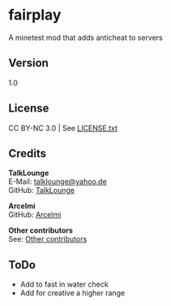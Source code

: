 # fairplay
A minetest mod that adds anticheat to servers

## Version
1.0

## License
CC BY-NC 3.0 | See [LICENSE.txt](https://github.com/TalkLounge/fairplay/blob/master/LICENSE.txt "Link to LICENSE.txt")

## Credits
**TalkLounge**  
E-Mail: talklounge@yahoo.de  
GitHub: [TalkLounge](https://github.com/TalkLounge/ "Link to TalkLounge's GitHub")

**Arcelmi**  
GitHub: [Arcelmi](https://github.com/Arcelmi/ "Link to Arcelmi's GitHub")

**Other contributors**  
See: [Other contributors](https://github.com/TalkLounge/fairplay/graphs/contributors "Link to other contributors")

## ToDo
* Add to fast in water check
* Add for creative a higher range

